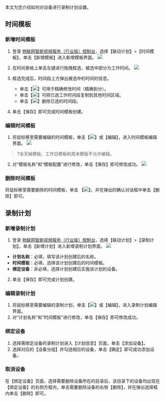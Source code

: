 

本文为您介绍如何对设备进行录制计划设置。

## 时间模板 

### 新增时间模板

1. 登录 [物联网智能视频服务（行业版）控制台](https://console.cloud.tencent.com/iot-video-industry)，选择【联动计划】>【时间模板】，单击【新增模板】进入新增模板界面。
 ![](https://main.qcloudimg.com/raw/c9ca80d5b04965e824a8c92691b944c5.png)
2. 在时间表格上单击左键进行拖拽框选，被选中部分为工作时间。
 ![](https://main.qcloudimg.com/raw/6679e0e9479bebbe46a3aa089d366593.png)
3. 框选完成后，时间段上方弹出被选中的时间的信息。
	- 单击【![](https://main.qcloudimg.com/raw/7b16fedb9cd254865b40845beea2cbf8.jpg)】可用于精确修改时间（精确到分）。
	- 单击【![](https://main.qcloudimg.com/raw/142ea0334273536c6c0984f82bce81b3.png)】可把已选工作时间段复制到其他时间区域。
	- 单击【![](https://main.qcloudimg.com/raw/6502d07eb35d7390a4e2cff3fba8216d.jpg)】删除已选的时间段。

4. 单击【保存】即可完成时间模板创建。

### 编辑时间模板

1. 将鼠标移至需要编辑的时间模板，单击【![](https://main.qcloudimg.com/raw/7c85a124fd359655b5630d584d280140.png)】或【编辑】，进入时间模板编辑界面。
 ![](https://main.qcloudimg.com/raw/b183a308a041b6ed5cb19f6a143f9e6d.png)
>?全天候模板、工作日模板和周末模板不允许编辑。
>
2. 对“模板名称”和“模板配置”进行修改，单击【保存】即可修改成功。
![](https://main.qcloudimg.com/raw/f45fb6ed3663e6369d6bb4a83750859c.png)

### 删除时间模板

将鼠标移至需要删除的时间模板，单击 【![](https://main.qcloudimg.com/raw/7d12c74245e8c6265d63cb35979691ec.png)】，并在弹出的确认对话框中单击【删除】即可。

## 录制计划 

### 新增录制计划

1. 登录 [物联网智能视频服务（行业版）控制台](https://console.cloud.tencent.com/iot-video-industry)，选择【联动计划】>【录制计划】，单击【新增计划】进入新增录制计划界面。
![](https://main.qcloudimg.com/raw/d3ae58bde5498303a703a3e4a3ef091a.png)
 - **计划名称**：必填，填写该计划创建后的名称。
 - **时间模板**：必填，选择该计划创建后的时间模板。
 - **绑定设备**：非必填，选择计划创建后实施该计划的设备。
2. 单击【保存】即可完成计划创建。

### 编辑录制计划

1. 将鼠标移至需要编辑的录制计划，单击【![](https://main.qcloudimg.com/raw/7c85a124fd359655b5630d584d280140.png)】或【编辑】，进入录制计划编辑界面。
2. 对“计划名称”和“时间模板”进行修改，单击【保存】即可修改成功。

### 绑定设备

1. 选择需绑定设备的录制计划进入【计划信息】页面，单击【添加设备】。
2. 选择对应的【设备分组】并勾选相应的设备，单击【确定】即可成功添加设备。

### 取消设备

在【绑定设备】页面，选择需要删除设备所在的目录后，该目录下的设备均出现在【绑定设备】的右侧方框内，单击需要删除设备的右侧【删除】，并在弹出选择框内单击【删除】即可。
